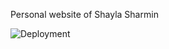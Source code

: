 Personal website of Shayla Sharmin

![Deployment](https://github.com/sharminshayla/sharminshayla.github.io/workflows/github-pages-publish/badge.svg)
